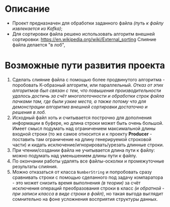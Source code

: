 ﻿# Описание

* Проект предназначен для обработки заданного файла _(путь к файлу извлекается из Kafka)_;
* Для сортировки файла решено использовать алгоритм внешней сортировки:
https://en.wikipedia.org/wiki/External_sorting
Слияние файла делается "в лоб",

# Возможные пути развития проекта

1. Сделать слияние файла с помощью более продвинутого алгоритма - поробовать К-образный алгоритм,
или параллельный. _Отказ от этих алгоритмов был связан с тем, что повышения производительности
удалось достичь за счёт многопоточности и обработки строк файла пачками там, где были узкие места,
а также потому что для демонстрации алгоритма внешней сортировки достаточно и решения в лоб._
2. Исходный файл хоть и считывается построчно для дополнения информации в буфере, но длина строки 
может быть очень большой. Имеет смысл подумать над ограничением  максимальной длины  входной строки 
(то же самое относится и к проекту **Producer** - поставить там ограничение на длину генерируемой
строковой части) и кидать исключение/игнорировать/урезать длинные строки.
3. При чтении/создании файла не учитывается длина пути к файлу: можно подумать над уменьшением
длины пути к файлу.
4. По окончании работы удалять все файлы-осколки и промежуточные результаты слияния.
5. Можно отказаться от класса `NumberString` и попробовать сразу сравнивать строки с помощью
сделанного под задачу компаратора - это может снизить время выполнения _(в теории)_ за счёт
исключения операций преобразования строки в класс _(и обратной - при записи класса в виде 
строки в файл)_, но такая выгода выглядит сомнительно на фоне усложнения восприятия структуры
данных.